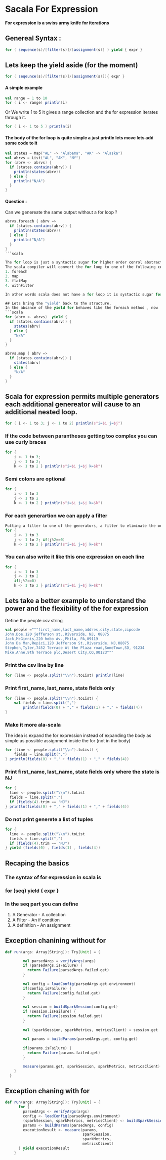 # Sacala For Expression
__For expression is a swiss army knife for iterations__

## Genereal Syntax :
```scala
for ( sequence(s)/[filter(s)]/[assignment(s)] ) yield { expr }
```
## Lets keep the yield aside (for the moment)
```scala
for ( seqeunce(s)/[filter(s)]/[assignment(s)]){ expr }
```
#### A simple example 
```scala
val range = 1 to 10
for ( i <- range) println(i)
```
Or
We  write 1 to 5 it gives a range collection and the for expression iterates through it.
```scala
for ( i <- 1 to 5 ) println(i)
```
#### The body of the for loop is quite simple a just println lets move  lets add some code to it
```scala
val states = Map("AL" -> "Alabama", "AK" -> "Alaska")
val abrvs = List("AL", "AK", "NY")
for (abrv <- abrvs) {
  if (states.contains(abrv)) {
    println(states(abrv))
  } else {
    println("N/A")
  }
}
```
#### Question : 
Can we genereate the same output without a for loop ?
```scala
abrvs.foreach { abrv =>
  if (states.contains(abrv)) {
    println(states(abrv))
  } else {
    println("N/A")
  }
}
```scala

The for loop is just a syntactic sugar for higher order conrol abstractions.
The scala compiler will convert the for loop to one of the following control abstractions.
1. foreach
2. map
3. flatMap
4. withFilter

In other words scala does not have a for loop it is systactic sugar for these methods.The real purpose of the scala for expression is to write the code in a way that makes more sense.You should use the for expression when you think your code is getting too cryptic using those methods, and it makes more sense using a for expression.Once you know that for is a syntactic sugar it beacomes easy understanding the for expression.

## Lets bring the "yield" back to the structure.
In the absance of the yield for behaves like the foreach method , now  the for loop will behave like the map method.
```scala
for (abrv <- abrvs)  yield {
  if (states.contains(abrv)) {
    states(abrv)
  } else {
    "N/A"
  }
}
```

```scala
abrvs.map { abrv =>
  if (states.contains(abrv)) {
    states(abrv)
  } else {
    "N/A"
  }
}
```
## Scala for expression permits multiple generators each additional genereator will cause to an additional nested loop.
```scala
for ( i <- 1 to 3; j <- 1 to 2) println(s"i=$i j=$j")
```

### If the code between parantheses getting too complex you can use curly braces
```scala
for {
	i <- 1 to 3; 
	j <- 1 to 2; 
	k <- 1 to 2 } println(s"i=$i j=$j k=$k")
```
### Semi colons are optional
```scala
for {
	i <- 1 to 3 
	j <- 1 to 2 
	k <- 1 to 2 } println(s"i=$i j=$j k=$k")
```
### For each generartion we can apply a filter
```scala
Putting a filter to one of the generators, a filter to eliminate the odd numbers
for {
	i <- 1 to 3 
	j <- 1 to 2; if(j%2==0) 
	k <- 1 to 2 } println(s"i=$i j=$j k=$k")
```
### You can also write it like this one expression on each line
```scala
for {
	i <- 1 to 3 
	j <- 1 to 2
	if(j%2==0) 
	k <- 1 to 2 } println(s"i=$i j=$j k=$k")
```
## Lets take a better example to understand the power and the flexibility of the for expression
Define the people csv string
```scala
val people ="""first_name,last_name,addres,city,state,zipcode
John,Doe,120 jefferson st.,Riverside, NJ, 08075
Jack,McGinnis,220 hobo Av.,Phila, PA,09119
John Da Man,Repici,120 Jefferson St.,Riverside, NJ,08075
Stephen,Tyler,7452 Terrace At the Plaza road,SomeTown,SD, 91234
Mike,Anne,9th Terrace plc,Desert City,CO,00123"""
```

### Print the csv line by line
```scala
for (line <- people.split("\\n").toList) println(line)
```
### Print first_name, last_name, state fields only
```scala
for (line <- people.split("\\n").toList) {
	val fields = line.split(",")
     	println(fields(0) + "," + fields(1) + "," + fields(4))
}
```
### Make it more ala-scala
The idea is expand the for expression instead of expanding the body as simple as possible assignment inside the for  (not in the body)
```scala
for (line <- people.split("\\n").toList) {
	fields = line.split(",")   	
} println(fields(0) + "," + fields(1) + "," + fields(4))
```

### Print first_name, last_name, state fields only where the state is NJ
```scala
for {
  line <- people.split("\\n").toList
  fields = line.split(",")
  if (fields(4).trim == "NJ")
} println(fields(0) + "," + fields(1) + "," + fields(4))
```

### Do not print generete a list of tuples
```scala
for {
  line <- people.split("\\n").toList
  fields = line.split(",")
  if (fields(4).trim == "NJ")
} yield (fields(0) , fields(1) , fields(4))
```
## Recaping the basics
### The syntax of for expression in scala is
### for (seq) yield { expr }
### In the seq part you can define
1. A Generator - A collection
2. A Filter  - An if contition
3. A definition -  An assignment

## Exception chanining without for
```scala
def run(args: Array[String]): Try[Unit] = {

        val parsedArgs = verifyArgs(args)
        if (parsedArgs.isFailure) {
          return Failure(parsedArgs.failed.get)
        }
      
        val config = loadConfig(parsedArgs.get.environment)
        if(config.isFailure) {
          return Failure(config.failed.get)
        }
      
        val session = buildSparkSession(config.get)
        if (session.isFailure) {
          return Failure(session.failed.get)
        }
      
        val (sparkSession, sparkMetrics, metricsClient) = session.get
      
        val params = buildParams(parsedArgs.get, config.get)
        
        if(params.isFailure) {
          return Failure(params.failed.get)
        }

        measure(params.get, sparkSession, sparkMetrics, metricsClient)
    }
  }
```

## Exception chaning with for
```scala
def run(args: Array[String]): Try[Unit] = {
      for {
        parsedArgs <- verifyArgs(args)
        config <- loadConfig(parsedArgs.environment)
        (sparkSession, sparkMetrics, metricsClient) <- buildSparkSession(config)
        params <- buildParams(parsedArgs, config)
        executionResult <- measure(params,
                                   sparkSession,
                                   sparkMetrics,
                                   metricsClient)
      } yield executionResult
    }
```









